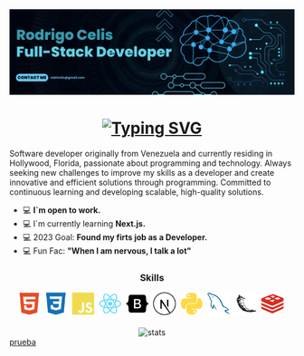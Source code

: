 <div>
<div  class="Header">
  <img src="https://raw.githubusercontent.com/Congrak/Congrak/main/Blue%20Geometric%20Technology%20LinkedIn%20Banner.png" alt="Banner" />
  <h1 align="center"><a href="https://git.io/typing-svg"><img src="https://readme-typing-svg.demolab.com?font=Fira+Code&pause=1000&width=435&lines=%F0%9F%8C%8E+Welcome+to+My+World!!%F0%9F%8C%8E" alt="Typing SVG" /></a></h1>
</div>
<div class="Body">
  <div class="About">
    <p>Software developer originally from Venezuela and currently residing in Hollywood, Florida, passionate about programming and technology. Always seeking new challenges to improve my skills as a developer and create innovative and efficient solutions through programming. Committed to continuous learning and developing scalable, high-quality solutions.</p>
    <ul>
      <li> 💻 <strong>I`m open to work.</strong> </li>
      <li> 💻 I`m currently learning <strong>Next.js.</strong> </li>
      <li> 💻 2023 Goal: <strong>Found my firts job as a Developer.</strong> </li>
      <li> 💻 Fun Fac: <strong>"When I am nervous, I talk a lot"</strong> </li>
   </div>
</div>
  <div class="Skills">
    <h3 align="center">Skills</h3>
    <div class="Icons" align="center">
      <img src="https://github.com/devicons/devicon/blob/master/icons/html5/html5-plain.svg" alt="HTML5" width="40" height="40" />&nbsp
      <img src="https://github.com/devicons/devicon/blob/master/icons/css3/css3-plain.svg" alt="CSS" width="40" height="40" />&nbsp
      <img src="https://github.com/devicons/devicon/blob/master/icons/javascript/javascript-plain.svg" alt="JavaScript" width="40" height="40" />&nbsp
      <img src="https://github.com/devicons/devicon/blob/master/icons/react/react-original.svg" alt="React" width="40" height="40" />&nbsp
      <img src="https://github.com/devicons/devicon/blob/master/icons/bootstrap/bootstrap-plain.svg" alt="Boostrap" width="40" height="40" />&nbsp
      <img src="https://github.com/devicons/devicon/blob/master/icons/nextjs/nextjs-line.svg" alt="Next.js" width="40" height="40" fill="#36BCF7FF"/>&nbsp
      <img src="https://github.com/devicons/devicon/blob/master/icons/python/python-plain.svg" alt="Python" width="40" height="40" />&nbsp
      <img src="https://github.com/devicons/devicon/blob/master/icons/mysql/mysql-plain.svg" alt="SQL" width="40" height="40" />&nbsp
      <img src="https://github.com/devicons/devicon/blob/master/icons/flask/flask-original.svg" alt="Flask" width="40" height="40" />&nbsp
      <img src="https://github.com/devicons/devicon/blob/master/icons/redis/redis-plain.svg" alt="Redis" width="40" height="40" />&nbsp
    </div>&nbsp
    <div class="stats" align="center">
      <img align="center" src="https://streak-stats.demolab.com?user=Congrak&theme=github-dark-blue&hide_border=true" alt="stats" height="300"/>
    </div>
    <div class="conect">
      <a href="https://www.linkedin.com/in/rodrigo-celis-zamora" target="_blank">prueba</a>
  </div>
</div>

